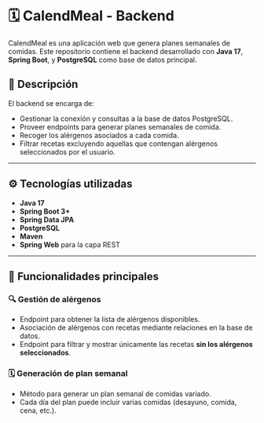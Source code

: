 # 🗓️ CalendMeal - Backend

CalendMeal es una aplicación web que genera planes semanales de comidas. Este repositorio contiene el backend desarrollado con **Java 17**, **Spring Boot**, y **PostgreSQL** como base de datos principal.

## 🚀 Descripción

El backend se encarga de:

- Gestionar la conexión y consultas a la base de datos PostgreSQL.
- Proveer endpoints para generar planes semanales de comida.
- Recoger los alérgenos asociados a cada comida.
- Filtrar recetas excluyendo aquellas que contengan alérgenos seleccionados por el usuario.

---

## ⚙️ Tecnologías utilizadas

- **Java 17**
- **Spring Boot 3+**
- **Spring Data JPA**
- **PostgreSQL**
- **Maven**
- **Spring Web** para la capa REST

---

## 🧠 Funcionalidades principales

### 🔍 Gestión de alérgenos

- Endpoint para obtener la lista de alérgenos disponibles.
- Asociación de alérgenos con recetas mediante relaciones en la base de datos.
- Endpoint para filtrar y mostrar únicamente las recetas **sin los alérgenos seleccionados**.

### 🗓️ Generación de plan semanal

- Método para generar un plan semanal de comidas variado.
- Cada día del plan puede incluir varias comidas (desayuno, comida, cena, etc.).

